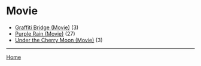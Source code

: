 # Movie

  * [Graffiti Bridge (Movie)](./movie/graffiti-bridge/) (3)
  * [Purple Rain (Movie)](./movie/purple-rain/) (27)
  * [Under the Cherry Moon (Movie)](./movie/under-the-cherry-moon/) (3)

----

[Home](../)
